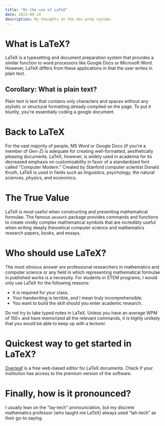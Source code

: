 ```yaml
--- 
title: "On the use of LaTeX" 
date: 2023-09-19
description: My thoughts on the doc-prep system.  
--- 
```


# What is LaTeX? 

LaTeX is a typesetting and document preparation system that provides a similar function to word processors like Google Docs or Microsoft Word. However, LaTeX differs from these applications in that the user writes in plain text. 

## Corollary: What is plain text? 

Plain text is text that contains only characters and spaces without any stylistic or structural formatting already compiled on the page. To put it bluntly, you're essentially coding a google document. 

# Back to LaTeX 

For the vast majority of people, MS Word or Google Docs (if you're a member of Gen-Z) is adequate for creating well-formatted, aesthetically pleasing documents. LaTeX, however, is widely used in academia for its decreased emphasis on customizability in favor of a standardized font called "Computer Modern." Created by Stanford computer scientist Donald Knuth, LaTeX is used in fields such as linguistics, psychology, the natural sciences, physics, and economics.

# The True Value

LaTeX is most useful when constructing and presenting mathematical formulae. The famous `amsmath` package provides commands and functions to create vividly complex mathematical symbols that are incredibly useful when writing deeply theoretical computer science and mathematics research papers, books, and essays.

# Who should use LaTeX? 

The most obvious answer are professional researchers in mathematics and computer science or any field in which representing mathematical formulae in published works is a necessity. For students in STEM programs, I would only use LaTeX for the following reasons: 
- It is required for your class.
- Your handwriting is terrible, and I mean truly incomprehensible. 
- You want to build the skill should you enter academic research.
 
Do not try to take typed notes in LaTeX. Unless you have an average WPM of 150+ and have memorized all the relevant commands, it is highly unlikely that you would be able to keep up with a lecturer. 

# Quickest way to get started in LaTeX? 

[Overleaf](overleaf.com) is a free web-based editor for LaTeX documents. Check if your institution has access to the premium version of the software. 

# Finally, how is it pronounced? 

I usually lean on the "lay-tech" pronounciation, but my discrete mathematics professor (who taught me LaTeX) always used "lah-tech" as their go-to saying.  
